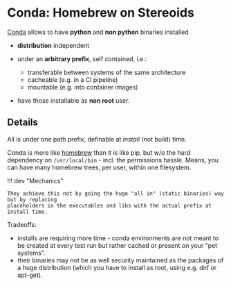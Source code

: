 # Conda: Homebrew on Stereoids

[Conda][cond] allows to have **python** and **non python** binaries installed

- **distribution** independent
- under an **arbitrary prefix**, self contained, i.e.:
    - transferable between systems of the same architecture
    - cacheable (e.g. in a CI pipeline)
    - mountable (e.g. into container images)

- have those installable as **non root** user.

## Details

All is under one path prefix, definable at *install* (not build) time.

Conda is more like [homebrew](https://brew.sh/) than it is like pip, but w/o the hard dependency on
`/usr/local/bin` - incl. the permissions hassle. Means, you can have many homebrew trees, per user, within one
filesystem.

!!! dev "Mechanics"

    They achieve this not by going the huge "all in" (static binaries) way but by replacing
    placeholders in the executables and libs with the actual prefix at install time. 


Tradeoffs:

- installs are requiring more time - conda environments are not meant to be created at every
  test run but rather cached or present on your "pet systems".
- their binaries may not be as well security maintained as the packages of a huge distribution (which you
  have to install as root, using e.g. dnf or apt-get).

[cond]: https://docs.conda.io/en/latest/miniconda.html
